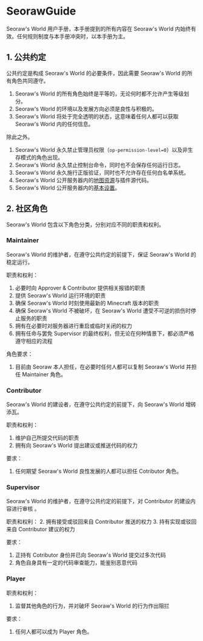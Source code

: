 # SeorawGuide
Seoraw's World 用户手册，本手册提到的所有内容在 Seoraw's World 内始终有效。任何规则制度与本手册冲突时，以本手册为主。

## 1. 公共约定

公共约定是构成 Seoraw's World 的必要条件，因此需要 Seoraw's World 的所有角色共同遵守。

1. Seoraw's World 的所有角色始终是平等的，无论何时都不允许产生等级划分。
2. Seoraw's World 的环境以及发展方向必须是良性与积极的。
3. Seoraw's World 将处于完全透明的状态，这意味着任何人都可以获取 Seoraw's World 内的任何信息。

除此之外。

1. Seoraw's World 永久禁止管理员权限（`op-permission-level=0`）以及非生存模式的角色出现。
2. Seoraw's World 永久禁止控制台命令，同时也不会保存任何运行日志。
3. Seoraw's World 永久施行正版验证，同时也不允许存在任何白名单系统。
4. Seoraw's World 公开服务器内的[地图资源](https://github.com/SeorawWorld/SeorawGuide/blob/main/world_download.md)与插件源代码。
5. Seoraw's World 公开服务器内的[基本设置](https://github.com/SeorawWorld/SeorawServer)。

## 2. 社区角色
Seoraw's World 包含以下角色分类，分别对应不同的职责和权利。

### Maintainer
Seoraw's World 的维护者，在遵守公共约定的前提下，保证 Seoraw's World 的稳定运行。

职责和权利：
1. 必要时向 Approver & Contributor 提供相关报错的职责
2. 提供 Seoraw's World 运行环境的职责
3. 确保 Seoraw's World 时刻使用最新的 Minecraft 版本的职责
4. 确保 Seoraw's World 不被破坏，在 Seoraw's World 遭受不可逆的损伤时停止服务的职责
5. 拥有在必要时对服务器进行重启或临时关闭的权力
6. 拥有任命与罢免 Supervisor 的最终权利，但无论在何种情景下，都必须严格遵守相应的流程

角色要求：
1. 目前由 Seoraw 本人担任，在必要时任何人都可以复制 Seoraw's World 并担任 Maintainer 角色。

### Contributor
Seoraw's World 的建设者，在遵守公共约定的前提下，向 Seoraw's World 增砖添瓦。

职责和权利：
1. 维护自己所提交代码的职责
2. 拥有向 Seoraw's World 提出建议或推送代码的权力

要求：
1. 任何期望 Seoraw's World 良性发展的人都可以担任 Cotributor 角色。

### Supervisor
Seoraw's World 的维护者，在遵守公共约定的前提下，对 Contributor 的建设内容进行审核 。

职责和权利：
2. 拥有接受或驳回来自 Contributor 推送的权力
3. 持有实现或驳回来自 Contributor 建议的权力 

要求：
1. 正持有 Cotributor 身份并已向 Seoraw's World 提交过多次代码
2. 角色自身具有一定的代码审查能力，能鉴别恶意代码

### Player

职责和权利：
1. 监督其他角色的行为，并对破坏 Seoraw's World 的行为作出阻拦

要求：
1. 任何人都可以成为 Player 角色。

